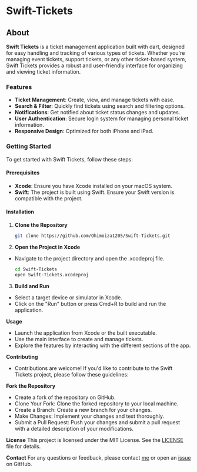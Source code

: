 # Swift-Tickets 

## About

**Swift Tickets** is a ticket management application built with dart, designed for easy handling and tracking of various types of tickets. Whether you're managing event tickets, support tickets, or any other ticket-based system, Swift Tickets provides a robust and user-friendly interface for organizing and viewing ticket information.

### Features

- **Ticket Management**: Create, view, and manage tickets with ease.
- **Search & Filter**: Quickly find tickets using search and filtering options.
- **Notifications**: Get notified about ticket status changes and updates.
- **User Authentication**: Secure login system for managing personal ticket information.
- **Responsive Design**: Optimized for both iPhone and iPad.

### Getting Started

To get started with Swift Tickets, follow these steps:

#### Prerequisites

- **Xcode**: Ensure you have Xcode installed on your macOS system.
- **Swift**: The project is built using Swift. Ensure your Swift version is compatible with the project.

#### Installation

1. **Clone the Repository**

   ```bash
   git clone https://github.com/Ohimoiza1205/Swift-Tickets.git

2. **Open the Project in Xcode**

- Navigate to the project directory and open the .xcodeproj file.

   ```bash
   cd Swift-Tickets
   open Swift-Tickets.xcodeproj

3. **Build and Run**

- Select a target device or simulator in Xcode.
- Click on the "Run" button or press Cmd+R to build and run the application.

**Usage**
- Launch the application from Xcode or the built executable.
- Use the main interface to create and manage tickets.
- Explore the features by interacting with the different sections of the app.

**Contributing**
- Contributions are welcome! If you'd like to contribute to the Swift Tickets project, please follow these guidelines:

**Fork the Repository**
- Create a fork of the repository on GitHub.
- Clone Your Fork: Clone the forked repository to your local machine.
- Create a Branch: Create a new branch for your changes.
- Make Changes: Implement your changes and test thoroughly.
- Submit a Pull Request: Push your changes and submit a pull request with a detailed description of your modifications.

**License**
This project is licensed under the MIT License. See the [LICENSE](https://github.com/Ohimoiza1205/Swift-Tickets/blob/main/LICENSE) file for details.

**Contact**
For any questions or feedback, please contact [me](https://github.com/Ohimoiza1205/) or open an [issue](https://github.com/Ohimoiza1205/Swift-Tickets/issues) on GitHub.
